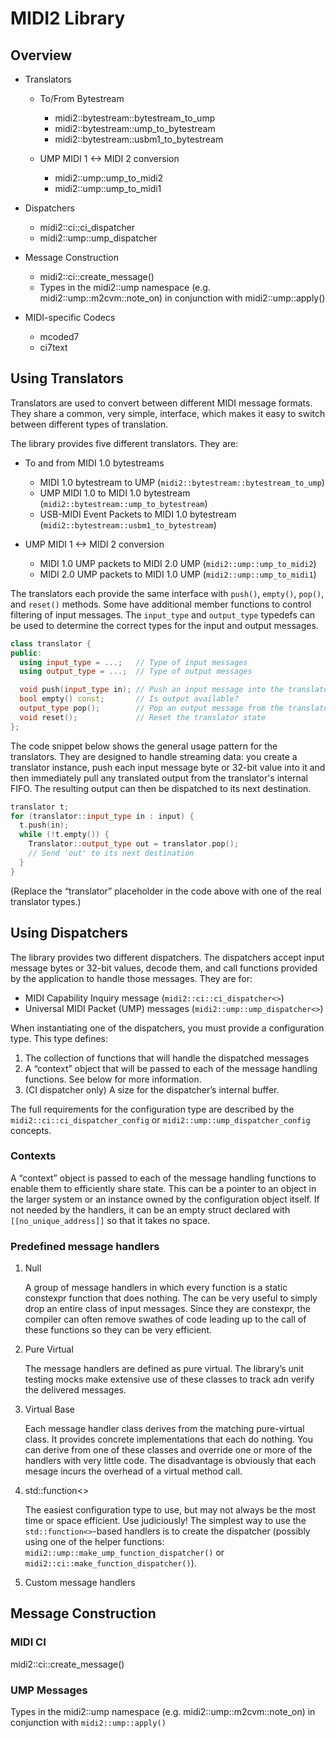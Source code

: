 # MIDI2 Library

## Overview

- Translators

  - To/From Bytestream

    - midi2::bytestream::bytestream_to_ump
    - midi2::bytestream::ump_to_bytestream
    - midi2::bytestream::usbm1_to_bytestream

  - UMP MIDI 1 <-> MIDI 2 conversion
    - midi2::ump::ump_to_midi2
    - midi2::ump::ump_to_midi1

- Dispatchers

  - midi2::ci::ci_dispatcher
  - midi2::ump::ump_dispatcher

- Message Construction

  - midi2::ci::create_message()
  - Types in the midi2::ump namespace (e.g. midi2::ump::m2cvm::note_on)
    in conjunction with midi2::ump::apply()

- MIDI-specific Codecs
  - mcoded7
  - ci7text

## Using Translators

Translators are used to convert between different MIDI message formats. They
share a common, very simple, interface, which makes it easy to switch between
different types of translation.

The library provides five different translators. They are:

- To and from MIDI 1.0 bytestreams

  - MIDI 1.0 bytestream to UMP (`midi2::bytestream::bytestream_to_ump`)
  - UMP MIDI 1.0 to MIDI 1.0 bytestream (`midi2::bytestream::ump_to_bytestream`)
  - USB-MIDI Event Packets to MIDI 1.0 bytestream (`midi2::bytestream::usbm1_to_bytestream`)

- UMP MIDI 1 <-> MIDI 2 conversion
  - MIDI 1.0 UMP packets to MIDI 2.0 UMP (`midi2::ump::ump_to_midi2`)
  - MIDI 2.0 UMP packets to MIDI 1.0 UMP (`midi2::ump::ump_to_midi1`)

The translators each provide the same interface with `push()`, `empty()`,
`pop()`, and `reset()` methods. Some have additional member functions to
control filtering of input messages. The `input_type` and `output_type`
typedefs can be used to determine the correct types for the input and output
messages.

```cpp
class translator {
public:
  using input_type = ...;   // Type of input messages
  using output_type = ...;  // Type of output messages

  void push(input_type in); // Push an input message into the translator
  bool empty() const;       // Is output available?
  output_type pop();        // Pop an output message from the translator
  void reset();             // Reset the translator state
};
```

The code snippet below shows the general usage pattern for the translators.
They are designed to handle streaming data: you create a translator instance,
push each input message byte or 32-bit value into it and then immediately pull
any translated output from the translator's internal FIFO. The resulting output
can then be dispatched to its next destination.

```cpp
translator t;
for (translator::input_type in : input) {
  t.push(in);
  while (!t.empty()) {
    Translator::output_type out = translator.pop();
    // Send 'out' to its next destination
  }
}
```

(Replace the “translator” placeholder in the code above with one of the real
translator types.)

## Using Dispatchers

The library provides two different dispatchers. The dispatchers accept input
message bytes or 32-bit values, decode them, and call functions provided by the
application to handle those messages. They are for:

- MIDI Capability Inquiry message (`midi2::ci::ci_dispatcher<>`)
- Universal MIDI Packet (UMP) messages (`midi2::ump::ump_dispatcher<>`)

When instantiating one of the dispatchers, you must provide a configuration
type. This type defines:

1. The collection of functions that will handle the dispatched messages
2. A “context” object that will be passed to each of the message handling
   functions. See below for more information.
3. (CI dispatcher only) A size for the dispatcher’s internal buffer.

The full requirements for the configuration type are described by the
`midi2::ci::ci_dispatcher_config` or `midi2::ump::ump_dispatcher_config`
concepts.

### Contexts

A “context” object is passed to each of the message handling functions to
enable them to efficiently share state. This can be a pointer to an object
in the larger system or an instance owned by the configuration object itself.
If not needed by the handlers, it can be an empty struct declared with
`[[no_unique_address]]` so that it takes no space.

### Predefined message handlers

1. Null

   A group of message handlers in which every function is a static constexpr
   function that does nothing. The can be very useful to simply drop an entire
   class of input messages. Since they are constexpr, the compiler can often
   remove swathes of code leading up to the call of these functions so they can
   be very efficient.

2. Pure Virtual

   The message handlers are defined as pure virtual. The library’s unit testing
   mocks make extensive use of these classes to track adn verify the delivered
   messages.

3. Virtual Base

   Each message handler class derives from the matching pure-virtual class. It
   provides concrete implementations that each do nothing. You can derive from
   one of these classes and override one or more of the handlers with very
   little code. The disadvantage is obviously that each mesage incurs the
   overhead of a virtual method call.

4. std::function<>

   The easiest configuration type to use, but may not always be the most time
   or space efficient. Use judiciously! The simplest way to use the
   `std::function<>`-based handlers is to create the dispatcher (possibly
   using one of the helper functions:
   `midi2::ump::make_ump_function_dispatcher()` or
   `midi2::ci::make_function_dispatcher()`).

5. Custom message handlers

## Message Construction

### MIDI CI

midi2::ci::create_message()

### UMP Messages

Types in the midi2::ump namespace (e.g. midi2::ump::m2cvm::note_on) in
conjunction with `midi2::ump::apply()`
